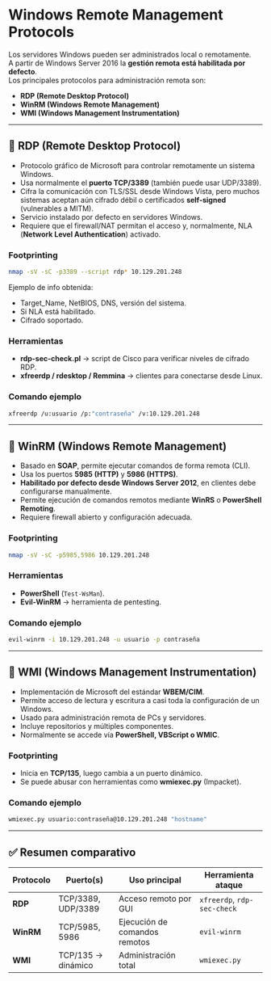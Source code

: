 # Windows Remote Management Protocols

Los servidores Windows pueden ser administrados local o remotamente.  
A partir de Windows Server 2016 la **gestión remota está habilitada por defecto**.  
Los principales protocolos para administración remota son:

- **RDP (Remote Desktop Protocol)**  
- **WinRM (Windows Remote Management)**  
- **WMI (Windows Management Instrumentation)**  

---

## 🔹 RDP (Remote Desktop Protocol)
- Protocolo gráfico de Microsoft para controlar remotamente un sistema Windows.  
- Usa normalmente el **puerto TCP/3389** (también puede usar UDP/3389).  
- Cifra la comunicación con TLS/SSL desde Windows Vista, pero muchos sistemas aceptan aún cifrado débil o certificados **self-signed** (vulnerables a MITM).  
- Servicio instalado por defecto en servidores Windows.  
- Requiere que el firewall/NAT permitan el acceso y, normalmente, NLA (**Network Level Authentication**) activado.

### Footprinting
```bash
nmap -sV -sC -p3389 --script rdp* 10.129.201.248
```

Ejemplo de info obtenida:
- Target_Name, NetBIOS, DNS, versión del sistema.
- Si NLA está habilitado.
- Cifrado soportado.

### Herramientas
- **rdp-sec-check.pl** → script de Cisco para verificar niveles de cifrado RDP.  
- **xfreerdp / rdesktop / Remmina** → clientes para conectarse desde Linux.

### Comando ejemplo
```bash
xfreerdp /u:usuario /p:"contraseña" /v:10.129.201.248
```

---

## 🔹 WinRM (Windows Remote Management)
- Basado en **SOAP**, permite ejecutar comandos de forma remota (CLI).  
- Usa los puertos **5985 (HTTP)** y **5986 (HTTPS)**.  
- **Habilitado por defecto desde Windows Server 2012**, en clientes debe configurarse manualmente.  
- Permite ejecución de comandos remotos mediante **WinRS** o **PowerShell Remoting**.  
- Requiere firewall abierto y configuración adecuada.

### Footprinting
```bash
nmap -sV -sC -p5985,5986 10.129.201.248
```

### Herramientas
- **PowerShell** (`Test-WsMan`).  
- **Evil-WinRM** → herramienta de pentesting.

### Comando ejemplo
```bash
evil-winrm -i 10.129.201.248 -u usuario -p contraseña
```

---

## 🔹 WMI (Windows Management Instrumentation)
- Implementación de Microsoft del estándar **WBEM/CIM**.  
- Permite acceso de lectura y escritura a casi toda la configuración de un Windows.  
- Usado para administración remota de PCs y servidores.  
- Incluye repositorios y múltiples componentes.  
- Normalmente se accede vía **PowerShell, VBScript o WMIC**.  

### Footprinting
- Inicia en **TCP/135**, luego cambia a un puerto dinámico.  
- Se puede abusar con herramientas como **wmiexec.py** (Impacket).

### Comando ejemplo
```bash
wmiexec.py usuario:contraseña@10.129.201.248 "hostname"
```

---

## ✅ Resumen comparativo

| Protocolo | Puerto(s) | Uso principal | Herramienta ataque |
|-----------|-----------|---------------|--------------------|
| **RDP**  | TCP/3389, UDP/3389 | Acceso remoto por GUI | `xfreerdp`, `rdp-sec-check` |
| **WinRM** | TCP/5985, 5986 | Ejecución de comandos remotos | `evil-winrm` |
| **WMI**  | TCP/135 → dinámico | Administración total | `wmiexec.py` |
